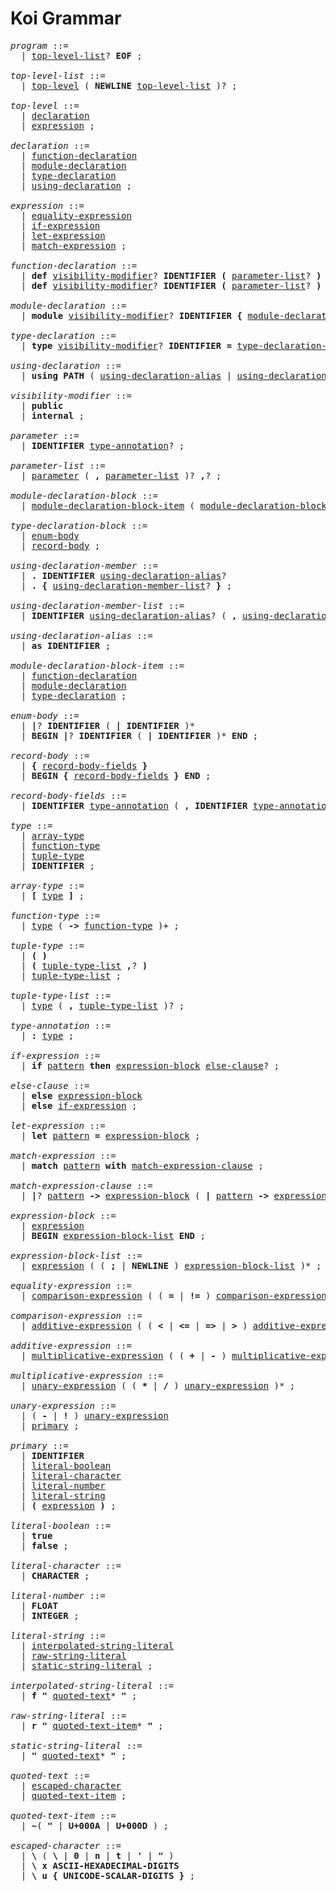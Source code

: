 # Koi Grammar

<pre>
<i id="program">program</i> ::=
  | <a href="#top-level-list">top-level-list</a>? <b>EOF</b> ;

<i id="top-level-list">top-level-list</i> ::=
  | <a href="#top-level">top-level</a> ( <b>NEWLINE</b> <a href="#top-level-list">top-level-list</a> )? ;

<i id="top-level">top-level</i> ::=
  | <a href="#declaration">declaration</a>
  | <a href="#expression">expression</a> ;

<i id="declaration">declaration</i> ::=
  | <a href="#function-declaration">function-declaration</a>
  | <a href="#module-declaration">module-declaration</a>
  | <a href="#type-declaration">type-declaration</a>
  | <a href="#using-declaration">using-declaration</a> ;

<i id="expression">expression</i> ::=
  | <a href="#equality-expression">equality-expression</a>
  | <a href="#if-expression">if-expression</a>
  | <a href="#let-expression">let-expression</a>
  | <a href="#match-expression">match-expression</a> ;

<i id="function-declaration">function-declaration</i> ::=
  | <b>def</b> <a href="#visibility-modifier">visibility-modifier</a>? <b>IDENTIFIER</b> <b>(</b> <a href="#parameter-list">parameter-list</a>? <b>)</b> <a href="#type-annotation">type-annotation</a> <b>=</b> <a href="#expression">expression</a>
  | <b>def</b> <a href="#visibility-modifier">visibility-modifier</a>? <b>IDENTIFIER</b> <b>(</b> <a href="#parameter-list">parameter-list</a>? <b>)</b> <a href="#type-annotation">type-annotation</a> <a href="#expression-block">expression-block</a> ;

<i id="module-declaration">module-declaration</i> ::=
  | <b>module</b> <a href="#visibility-modifier">visibility-modifier</a>? <b>IDENTIFIER</b> <b>{</b> <a href="#module-declaration-block">module-declaration-block</a> <b>}</b> ;

<i id="type-declaration">type-declaration</i> ::=
  | <b>type</b> <a href="#visibility-modifier">visibility-modifier</a>? <b>IDENTIFIER</b> <b>=</b> <a href="#type-declaration-block">type-declaration-block</a> ;

<i id="using-declaration">using-declaration</i> ::=
  | <b>using</b> <b>PATH</b> ( <a href="#using-declaration-alias">using-declaration-alias</a> | <a href="#using-declaration-member">using-declaration-member</a> )? ;

<i id="visibility-modifier">visibility-modifier</i> ::=
  | <b>public</b>
  | <b>internal</b> ;

<i id="parameter">parameter</i> ::=
  | <b>IDENTIFIER</b> <a href="#type-annotation">type-annotation</a>? ;

<i id="parameter-list">parameter-list</i> ::=
  | <a href="#parameter">parameter</a> ( <b>,</b> <a href="#parameter-list">parameter-list</a> )? <b>,</b>? ;

<i id="module-declaration-block">module-declaration-block</i> ::=
  | <a href="#module-declaration-block-item">module-declaration-block-item</a> ( <a href="#module-declaration-block-item">module-declaration-block-item</a> )* ;

<i id="type-declaration-block">type-declaration-block</i> ::=
  | <a href="#enum-body">enum-body</a>
  | <a href="#record-body">record-body</a> ;

<i id="using-declaration-member">using-declaration-member</i> ::=
  | <b>.</b> <b>IDENTIFIER</b> <a href="#using-declaration-alias">using-declaration-alias</a>?
  | <b>.</b> <b>{</b> <a href="#using-declaration-member-list">using-declaration-member-list</a>? <b>}</b> ;

<i id="using-declaration-member-list">using-declaration-member-list</i> ::=
  | <b>IDENTIFIER</b> <a href="#using-declaration-alias">using-declaration-alias</a>? ( <b>,</b> <a href="#using-declaration-member-list">using-declaration-member-list</a>? )? <b>,</b>? ;

<i id="using-declaration-alias">using-declaration-alias</i> ::=
  | <b>as</b> <b>IDENTIFIER</b> ;

<i id="module-declaration-block-item">module-declaration-block-item</i> ::=
  | <a href="#function-declaration">function-declaration</a>
  | <a href="#module-declaration">module-declaration</a>
  | <a href="#type-declaration">type-declaration</a> ;

<i id="enum-body">enum-body</i> ::=
  | <b>|</b>? <b>IDENTIFIER</b> ( <b>|</b> <b>IDENTIFIER</b> )*
  | <b>BEGIN</b> <b>|</b>? <b>IDENTIFIER</b> ( <b>|</b> <b>IDENTIFIER</b> )* <b>END</b> ;

<i id="record-body">record-body</i> ::=
  | <b>{</b> <a href="#record-body-fields">record-body-fields</a> <b>}</b>
  | <b>BEGIN</b> <b>{</b> <a href="#record-body-fields">record-body-fields</a> <b>}</b> <b>END</b> ;

<i id="record-body-fields">record-body-fields</i> ::=
  | <b>IDENTIFIER</b> <a href="#type-annotation">type-annotation</a> ( <b>,</b> <b>IDENTIFIER</b> <a href="#type-annotation">type-annotation</a> )* <b>,</b>? ;

<i id="type">type</i> ::=
  | <a href="#array-type">array-type</a>
  | <a href="#function-type">function-type</a>
  | <a href="#tuple-type">tuple-type</a>
  | <b>IDENTIFIER</b> ;

<i id="array-type">array-type</i> ::=
  | <b>[</b> <a href="#type">type</a> <b>]</b> ;

<i id="function-type">function-type</i> ::=
  | <a href="#type">type</a> ( <b>-></b> <a href="#function-type">function-type</a> )+ ;

<i id="tuple-type">tuple-type</i> ::=
  | <b>(</b> <b>)</b>
  | <b>(</b> <a href="#tuple-type-list">tuple-type-list</a> <b>,</b>? <b>)</b>
  | <a href="#tuple-type-list">tuple-type-list</a> ;

<i id="tuple-type-list">tuple-type-list</i> ::=
  | <a href="#type">type</a> ( <b>,</b> <a href="#tuple-type-list">tuple-type-list</a> )? ;

<i id="type-annotation">type-annotation</i> ::=
  | <b>:</b> <a href="#type">type</a> ;

<i id="if-expression">if-expression</i> ::=
  | <b>if</b> <a href="#pattern">pattern</a> <b>then</b> <a href="#expression-block">expression-block</a> <a href="#else-clause">else-clause</a>? ;

<i id="else-clause">else-clause</i> ::=
  | <b>else</b> <a href="#expression-block">expression-block</a>
  | <b>else</b> <a href="#if-expression">if-expression</a> ;

<i id="let-expression">let-expression</i> ::=
  | <b>let</b> <a href="#pattern">pattern</a> <b>=</b> <a href="#expression-block">expression-block</a> ;

<i id="match-expression">match-expression</i> ::=
  | <b>match</b> <a href="#pattern">pattern</a> <b>with</b> <a href="#match-expression-clause">match-expression-clause</a> ;

<i id="match-expression-clause">match-expression-clause</i> ::=
  | <b>|</b>? <a href="#pattern">pattern</a> <b>-></b> <a href="#expression-block">expression-block</a> ( <b>|</b> <a href="#pattern">pattern</a> <b>-></b> <a href="#expression-block">expression-block</a> )* ;

<i id="expression-block">expression-block</i> ::=
  | <a href="#expression">expression</a>
  | <b>BEGIN</b> <a href="#expression-block-list">expression-block-list</a> <b>END</b> ;

<i id="expression-block-list">expression-block-list</i> ::=
  | <a href="#expression">expression</a> ( ( <b>;</b> | <b>NEWLINE</b> ) <a href="#expression-block-list">expression-block-list</a> )* ;

<i id="equality-expression">equality-expression</i> ::=
  | <a href="#comparison-expression">comparison-expression</a> ( ( <b>=</b> | <b>!=</b> ) <a href="#comparison-expression">comparison-expression</a> )* ;

<i id="comparison-expression">comparison-expression</i> ::=
  | <a href="#additive-expression">additive-expression</a> ( ( <b><</b> | <b><=</b> | <b>=></b> | <b>></b> ) <a href="#additive-expression">additive-expression</a> )* ;

<i id="additive-expression">additive-expression</i> ::=
  | <a href="#multiplicative-expression">multiplicative-expression</a> ( ( <b>+</b> | <b>-</b> ) <a href="#multiplicative-expression">multiplicative-expression</a> )* ;

<i id="multiplicative-expression">multiplicative-expression</i> ::=
  | <a href="#unary-expression">unary-expression</a> ( ( <b>*</b> | <b>/</b> ) <a href="#unary-expression">unary-expression</a> )* ;

<i id="unary-expression">unary-expression</i> ::=
  | ( <b>-</b> | <b>!</b> ) <a href="#unary-expression">unary-expression</a>
  | <a href="#primary">primary</a> ;

<i id="primary">primary</i> ::=
  | <b>IDENTIFIER</b>
  | <a href="#literal-boolean">literal-boolean</a>
  | <a href="#literal-character">literal-character</a>
  | <a href="#literal-number">literal-number</a>
  | <a href="#literal-string">literal-string</a>
  | <b>(</b> <a href="#expression">expression</a> <b>)</b> ;

<i id="literal-boolean">literal-boolean</i> ::=
  | <b>true</b>
  | <b>false</b> ;

<i id="literal-character">literal-character</i> ::=
  | <b>CHARACTER</b> ;

<i id="literal-number">literal-number</i> ::=
  | <b>FLOAT</b>
  | <b>INTEGER</b> ;

<i id="literal-string">literal-string</i> ::=
  | <a href="#interpolated-string-literal">interpolated-string-literal</a>
  | <a href="#raw-string-literal">raw-string-literal</a>
  | <a href="#static-string-literal">static-string-literal</a> ;

<i id="interpolated-string-literal">interpolated-string-literal</i> ::=
  | <b>f</b> <b>"</b> <a href="#quoted-text">quoted-text</a>* <b>"</b> ;

<i id="raw-string-literal">raw-string-literal</i> ::=
  | <b>r</b> <b>"</b> <a href="#quoted-text-item">quoted-text-item</a>* <b>"</b> ;

<i id="static-string-literal">static-string-literal</i> ::=
  | <b>"</b> <a href="#quoted-text">quoted-text</a>* <b>"</b> ;

<i id="quoted-text">quoted-text</i> ::=
  | <a href="#escaped-character">escaped-character</a>
  | <a href="#quoted-text-item">quoted-text-item</a> ;

<i id="quoted-text-item">quoted-text-item</i> ::=
  | <b>~</b>( <b>"</b> | <b>U+000A</b> | <b>U+000D</b> ) ;

<i id="escaped-character">escaped-character</i> ::=
  | <b>\</b> ( <b>\</b> | <b>0</b> | <b>n</b> | <b>t</b> | <b>'</b> | <b>"</b> )
  | <b>\</b> <b>x</b> <b>ASCII-HEXADECIMAL-DIGITS</b>
  | <b>\</b> <b>u</b> <b>{</b> <b>UNICODE-SCALAR-DIGITS</b> <b>}</b> ;
</pre>
